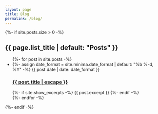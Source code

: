 ```yaml
---
layout: page
title: Blog
permalink: /blog/
---
```


<div class="blog-posts">
  {%- if site.posts.size > 0 -%}
    <h2 class="post-list-heading">{{ page.list_title | default: "Posts" }}</h2>
    <ul class="post-list">
      {%- for post in site.posts -%}
      <li>
        {%- assign date_format = site.minima.date_format | default: "%b %-d, %Y" -%}
        <span class="post-meta">{{ post.date | date: date_format }}</span>
        <h3>
          <a class="post-link" href="{{ post.url | relative_url }}">
            {{ post.title | escape }}
          </a>
        </h3>
        {%- if site.show_excerpts -%}
          {{ post.excerpt }}
        {%- endif -%}
      </li>
      {%- endfor -%}
    </ul>
  {%- endif -%}
</div>
